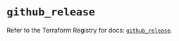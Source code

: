 # `github_release`

Refer to the Terraform Registry for docs: [`github_release`](https://registry.terraform.io/providers/integrations/github/5.44.0/docs/resources/release).
